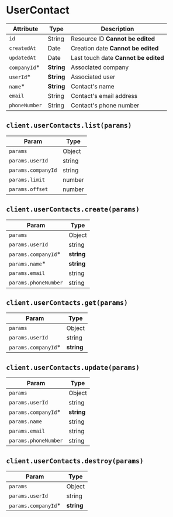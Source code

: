 # UserContact

| Attribute | Type | Description |
| --------- | ---- | ----------- |
| `id`          | String     | Resource ID **Cannot be edited** |
| `createdAt`   | Date       | Creation date **Cannot be edited** |
| `updatedAt`   | Date       | Last touch date **Cannot be edited** |
| `companyId`*  | **String** | Associated company |
| `userId`*     | **String** | Associated user |
| `name`*       | **String** | Contact's name |
| `email`       | String     | Contact's email address |
| `phoneNumber` | String     | Contact's phone number |

## `client.userContacts.list(params)`

| Param | Type |
|-------|------|
| `params`           | Object |
| `params.userId`    | string |
| `params.companyId` | string |
| `params.limit`     | number |
| `params.offset`    | number |

## `client.userContacts.create(params)`

| Param | Type |
|-------|------|
| `params`             | Object |
| `params.userId`      | string |
| `params.companyId`*  | **string** |
| `params.name`*       | **string** |
| `params.email`       | string |
| `params.phoneNumber` | string |

## `client.userContacts.get(params)`

| Param | Type |
|-------|------|
| `params`            | Object |
| `params.userId`     | string |
| `params.companyId`* | **string** |

## `client.userContacts.update(params)`

| Param | Type |
|-------|------|
| `params`             | Object |
| `params.userId`      | string |
| `params.companyId`*  | **string** |
| `params.name`        | string |
| `params.email`       | string |
| `params.phoneNumber` | string |

## `client.userContacts.destroy(params)`

| Param | Type |
|-------|------|
| `params`            | Object |
| `params.userId`     | string |
| `params.companyId`* | **string** |
